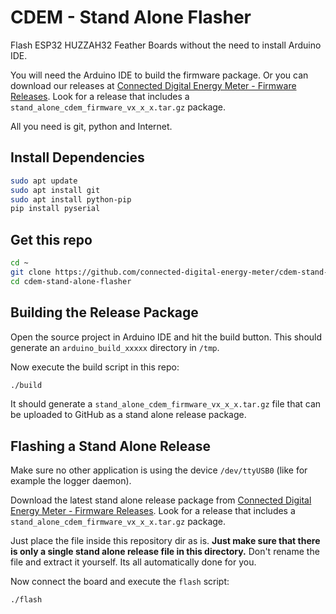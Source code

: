 # CDEM - Stand Alone Flasher

Flash ESP32 HUZZAH32 Feather Boards without the need to install Arduino IDE.

You will need the Arduino IDE to build the firmware package. Or you can download our releases at [Connected Digital Energy Meter - Firmware Releases](https://github.com/connected-digital-energy-meter/cdem_firmware/releases). Look for a release that includes a `stand_alone_cdem_firmware_vx_x_x.tar.gz` package.

All you need is git, python and Internet.

## Install Dependencies

```bash
sudo apt update
sudo apt install git
sudo apt install python-pip
pip install pyserial
```

## Get this repo

```bash
cd ~
git clone https://github.com/connected-digital-energy-meter/cdem-stand-alone-flasher.git
cd cdem-stand-alone-flasher
```

## Building the Release Package

Open the source project in Arduino IDE and hit the build button. This should generate an `arduino_build_xxxxx` directory in `/tmp`.

Now execute the build script in this repo:

```bash
./build
```

It should generate a `stand_alone_cdem_firmware_vx_x_x.tar.gz` file that can be uploaded to GitHub as a stand alone release package.

## Flashing a Stand Alone Release

Make sure no other application is using the device `/dev/ttyUSB0` (like for example the logger daemon).

Download the latest stand alone release package from [Connected Digital Energy Meter - Firmware Releases](https://github.com/connected-digital-energy-meter/cdem_firmware/releases). Look for a release that includes a `stand_alone_cdem_firmware_vx_x_x.tar.gz` package.

Just place the file inside this repository dir as is. **Just make sure that there is only a single stand alone release file in this directory.** Don't rename the file and extract it yourself. Its all automatically done for you.

Now connect the board and execute the `flash` script:

```bash
./flash
```